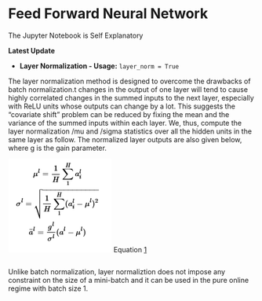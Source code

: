 # Feed Forward Neural Network

The Jupyter Notebook is Self Explanatory

**Latest Update**

- **Layer Normalization - Usage:**  ```layer_norm = True
                                    ```   
  
The layer normalization method is designed to overcome the drawbacks of batch normalization.t changes in the output of one layer will tend to cause highly correlated changes in the
summed inputs to the next layer, especially with ReLU units whose outputs can change by a lot.
This suggests the “covariate shift” problem can be reduced by fixing the mean and the variance of
the summed inputs within each layer. We, thus, compute the layer normalization /mu and /sigma statistics over all
the hidden units in the same layer as follow. The normalized layer outputs are also given below, where g is the gain parameter.

![](Images/layer_norm.PNG)
Equation [1](https://docs.google.com/document/d/1Iw_TUijQ-C6F0M3mWWco8_rDiuEblKvtr8mCB3ITLas/edit#bookmark=id.ih4sqznq0mj9)
```H - Number of Neurons in Layer l
   ```

Unlike batch normalization,
layer normaliztion does not impose any constraint on the size of a mini-batch and it can be used in
the pure online regime with batch size 1.
